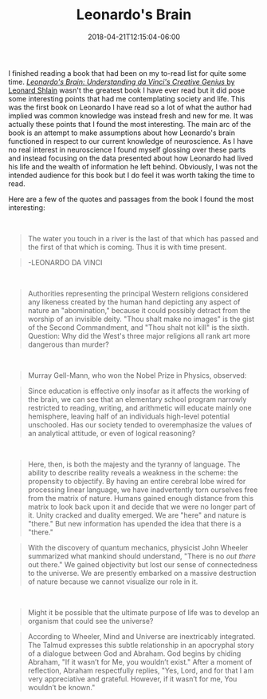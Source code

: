 ﻿---
title: "Leonardo's Brain"
date: 2018-04-21T12:15:04-06:00
draft: false
---
I finished reading a book that had been on my to-read list for quite some time. [*Leonardo's Brain: Understanding da Vinci's Creative Genius* by Leonard Shlain](https://www.goodreads.com/book/show/20893022-leonardo-s-brain) wasn't the greatest book I have ever read but it did pose some interesting points that had me contemplating society and life. This was the first book on Leonardo I have read so a lot of what the author had implied was common knowledge was instead fresh and new for me. It was actually these points that I found the most interesting. The main arc of the book is an attempt to make assumptions about how Leonardo's brain functioned in respect to our current knowledge of neuroscience. As I have no real interest in neuroscience I found myself glossing over these parts and instead focusing on the data presented about how Leonardo had lived his life and the wealth of information he left behind. Obviously, I was not the intended audience for this book but I do feel it was worth taking the time to read.

Here are a few of the quotes and passages from the book I found the most interesting:

<br>

>The water you touch in a river is the last of that which has passed and the first of that which is coming. Thus it is with time
present.

<!-- -->
>-LEONARDO DA VINCI

<br>

>Authorities representing the principal Western religions considered any likeness created by the human hand depicting any aspect of nature an "abomination," because it could possibly detract from the worship of an invisible deity. "Thou shalt make no images" is the gist of the Second Commandment, and "Thou shalt not kill" is the sixth. Question: Why did the West's three major religions all rank art more dangerous than murder?

<br>

>Murray Gell-Mann, who won the Nobel Prize in Physics, observed:

<!-- -->
>Since education is effective only insofar as it affects the working of the brain, we can see that an elementary school program narrowly restricted to reading, writing, and arithmetic will educate mainly one hemisphere, leaving half of an individuals high-level potential unschooled. Has our society tended to overemphasize the values of an analytical attitude, or even of logical reasoning?

<br>

>Here, then, is both the majesty and the tyranny of language. The ability to describe reality reveals a weakness in the scheme: the propensity to objectify. By having an entire cerebral lobe wired for processing linear language, we have inadvertently torn ourselves free from the matrix of nature. Humans gained enough distance from this matrix to look back upon it and decide that we were no longer part of it. Unity cracked and duality emerged. We are "here" and nature is "there." But new information has upended the idea that there is a "there."

<!-- -->
>With the discovery of quantum mechanics, physicist John Wheeler summarized what mankind should understand, "There is no *out there* out there." We gained objectivity but lost our sense of connectedness to the universe. We are presently embarked on a massive destruction of nature because we cannot visualize our role in it.

<br>

>Might it be possible that the ultimate purpose of life was to develop an organism that could see the universe?

<!-- -->
>According to Wheeler, Mind and Universe are inextricably integrated. The Talmud expresses this subtle relationship in an apocryphal story of a dialogue between God and Abraham. God begins by chiding Abraham, "If it wasn’t for Me, you wouldn’t exist." After a moment of reflection, Abraham respectfully replies, "Yes, Lord, and for that I am very appreciative and grateful. However, if it wasn’t for me, You wouldn’t be known."